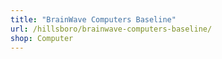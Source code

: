 ```yaml
---
title: "BrainWave Computers Baseline"
url: /hillsboro/brainwave-computers-baseline/
shop: Computer
---
```

